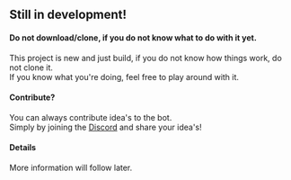 ## Still in development!
#### Do not download/clone, if you do not know what to do with it yet.
This project is new and just build, if you do not know how things work, do not clone it.  
If you know what you're doing, feel free to play around with it.

#### Contribute?
You can always contribute idea's to the bot.  
Simply by joining the [Discord](https://discord.gg/pAsCE6M) and share your idea's!

#### Details
More information will follow later.

